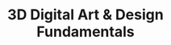 ---
title: "3D Digital Art &  Design Fundamentals"
number: "DART 203 (ART 202)"
credits: 3
academic-home: Arts & Arch
course-type: [Additional]
description: This course introduces essential techniques and concepts of modern web design, focusing on how visual graphics and layout contribute to user experience.
bulletin-link: https://bulletins.psu.edu/search/?search=%22art+202%22
pathway-list: [Generalist, Digital Design]
---